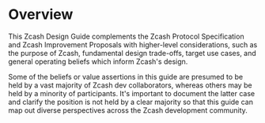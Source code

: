 # Overview

This Zcash Design Guide complements the Zcash Protocol Specification and Zcash Improvement Proposals with higher-level considerations, such as the purpose of Zcash, fundamental design trade-offs, target use cases, and general operating beliefs which inform Zcash's design.

Some of the beliefs or value assertions in this guide are presumed to be held by a vast majority of Zcash dev collaborators, whereas others may be held by a minority of participants. It's important to document the latter case and clarify the position is not held by a clear majority so that this guide can map out diverse perspectives across the Zcash development community.
